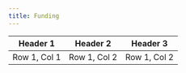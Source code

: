```yaml
---
title: Funding
---
```


| Header 1      | Header 2      | Header 3      |
| ------------- | ------------- | ------------- |
| Row 1, Col 1  | Row 1, Col 2  | Row 1, Col 2  |
